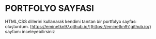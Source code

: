 # PORTFOLYO SAYFASI
HTML,CSS dillerini kullanarak kendimi tanıtan bir portfolyo sayfası oluşturdum.
 [https://eminetkn97.github.io/](https://eminetkn97.github.io/) sayfamı inceleyebilirsiniz
